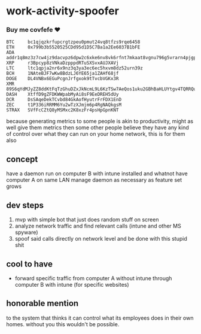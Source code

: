 # work-activity-spoofer

### Buy me covfefe ❤️
```
BTC     bc1qjqzkrfupcrgtzpeu0pmut24vq8tfzs9rqe6458
ETH     0x799b3b5520525CDd95d1D5C7Ba1a2Ee6037B1bFE
ADA     addr1q8mz3z7cw4jz9dacvpz6dpw2c6xke6nv8vk6rfnt7mkaat8vgnu796g5vrarn4pjgpdqkare9zryx645e25wcae8636q97typg
XRP     r3Bpcyp8zVNkaDzpppdRTuSXSvxAUJXAVj
LTC     ltc1qpja2nr6x9nz3q3ya3ec6ec5hxvm8dz52urn39z
BCH     1NAteBJF7wKw8BdzLJ6YE65ja1ZAHf68jf
DOGE    DL4VNBx6EGuPcgnJrfgxok9tTvcbVGKx3R
XMR     89S6qYdMJyZZ8ddKtFqTzGhuDZxJkNcmL9L6KzTSw7AeQos1uku2GBhBaHLUYtgv4TQRRQuNF4FixAu6geKC2r25NyWZj2Q
DASH    XtffD9gZFDKWWpabMyAi8sF9EeDREH5dUy
DCR     DsSAqeDekTCvbd84GkAofHyutrFrFDX1EnD
ZEC     t1P336iRRMM6Yu2wTzXJmjm6p4RgNAQkgsM
STRAX   SVfFcCZtQ8yMSMxc2K8xzFr4psHpGpnKNT 
```

because generating metrics to some people is akin to productivity, might as well give them metrics then
some other people believe they have any kind of control over what they can run on your home network, this is for them also

## concept
have a daemon run on computer B with intune installed and whatnot
have computer A on same LAN manage daemon as necessary as feature set grows

## dev steps
1. mvp with simple bot that just does random stuff on screen
2. analyze network traffic and find relevant calls (intune and other MS spyware)
3. spoof said calls directly on network level and be done with this stupid shit

## cool to have
- forward specific traffic from computer A without intune through computer B with intune (for specific websites)

## honorable mention
to the system that thinks it can control what its employees does in their own homes.
without you this wouldn't be possible.
